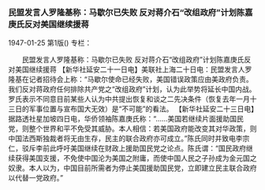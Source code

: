 ### 民盟发言人罗隆基称：马歇尔已失败  反对蒋介石“改组政府”计划陈嘉庚氏反对美国继续援蒋

1947-01-25
第1版()
专栏：

　　民盟发言人罗隆基称：马歇尔已失败
    反对蒋介石“改组政府”计划陈嘉庚氏反对美国继续援蒋
    【新华社延安二十一日电】美联社上海二十日电：民盟发言人罗隆基在记者招待会上称：“马歇尔使命已经失败，美国错误政策应由美政府负责。我们反对蒋政府任何排除共产党之“改组政府”计划，认为此举势将延长中国内战。罗氏表示不同意目前某些人认为中共提出恢复和谈之二先决条件（恢复去年一月十三日的军事位置与宣布国大无效）是“不可能”的看法。
    【新华社延安二十三日电】据路透社星加坡四日电，华侨领袖陈嘉庚氏称：“……美国若继续片面援助国民党，则整个世界和平不免受其威胁。本人相信：若美国政府能改变其对华政策，则中国法西斯独裁者将无由生存，民主的联合政府亦可成立。”陈氏同时并致电李宗仁，驳斥李前此呼吁美国继续在财政上援助国民党之论点。陈氏谓：“国民政府继续获得美国支援，不免使中国沦为美国之附庸，而使中国人民之子孙成为金元国之奴隶。本人以为，中国目前所需者为停止美国援助国民党，立即建立民主联合政府以代替一党政府。”
